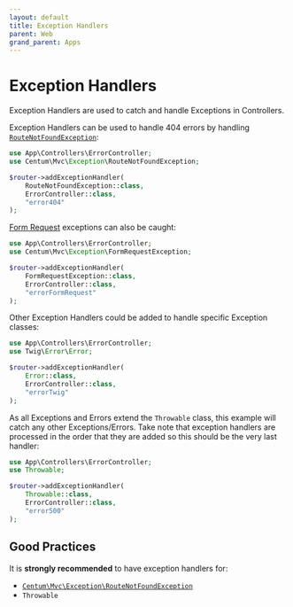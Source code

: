 ```yaml
---
layout: default
title: Exception Handlers
parent: Web
grand_parent: Apps
---
```




# Exception Handlers

Exception Handlers are used to catch and handle Exceptions in Controllers.

Exception Handlers can be used to handle 404 errors by handling [`RouteNotFoundException`](https://github.com/SidRoberts/centum/blob/development/src/Mvc/Exception/RouteNotFoundException.php):

```php
use App\Controllers\ErrorController;
use Centum\Mvc\Exception\RouteNotFoundException;

$router->addExceptionHandler(
    RouteNotFoundException::class,
    ErrorController::class,
    "error404"
);
```

[Form Request](form-requests.md) exceptions can also be caught:

```php
use App\Controllers\ErrorController;
use Centum\Mvc\Exception\FormRequestException;

$router->addExceptionHandler(
    FormRequestException::class,
    ErrorController::class,
    "errorFormRequest"
);
```

Other Exception Handlers could be added to handle specific Exception classes:

```php
use App\Controllers\ErrorController;
use Twig\Error\Error;

$router->addExceptionHandler(
    Error::class,
    ErrorController::class,
    "errorTwig"
);
```

As all Exceptions and Errors extend the `Throwable` class, this example will catch any other Exceptions/Errors.
Take note that exception handlers are processed in the order that they are added so this should be the very last handler:

```php
use App\Controllers\ErrorController;
use Throwable;

$router->addExceptionHandler(
    Throwable::class,
    ErrorController::class,
    "error500"
);
```



## Good Practices

It is **strongly recommended** to have exception handlers for:

- [`Centum\Mvc\Exception\RouteNotFoundException`](https://github.com/SidRoberts/centum/blob/development/src/Mvc/Exception/RouteNotFoundException.php)
- `Throwable`
